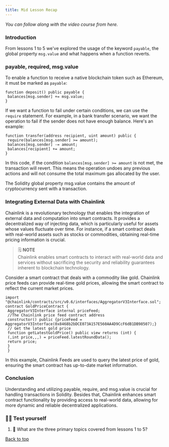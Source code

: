 ```yaml
---
title: Mid Lesson Recap
---
```


_You can follow along with the video course from here._

<a name="top"></a>

### Introduction

From lessons 1 to 5 we've explored the usage of the keyword `payable`, the global property `msg.value` and what happens when a function reverts.

### payable, required, msg.value

To enable a function to receive a native blockchain token such as Ethereum, it must be marked as `payable`:

```solidity
function deposit() public payable {
 balances[msg.sender] += msg.value;
}
```

If we want a function to fail under certain conditions, we can use the `require` statement. For example, in a bank transfer scenario, we want the operation to fail if the sender does not have enough balance. Here's an example:

```solidity
function transfer(address recipient, uint amount) public {
 require(balances[msg.sender] >= amount);
 balances[msg.sender] -= amount;
 balances[recipient] += amount;
}
```

In this code, if the condition `balances[msg.sender] >= amount` is not met, the transaction will revert. This means the operation undoes any previous actions and will not consume the total maximum gas allocated by the user.

The Solidity global property msg.value contains the amount of cryptocurrency sent with a transaction.

### Integrating External Data with Chainlink

Chainlink is a revolutionary technology that enables the integration of external data and computation into smart contracts. It provides a decentralized way of injecting data, which is particularly useful for assets whose values fluctuate over time. For instance, if a smart contract deals with real-world assets such as stocks or commodities, obtaining real-time pricing information is crucial.

> 🗒️ **NOTE** <br>
> Chainlink enables smart contracts to interact with real-world data and services without sacrificing the security and reliability guarantees inherent to blockchain technology.

Consider a smart contract that deals with a commodity like gold. Chainlink price feeds can provide real-time gold prices, allowing the smart contract to reflect the current market prices.

```solidity
import "@chainlink/contracts/src/v0.6/interfaces/AggregatorV3Interface.sol";
contract GoldPriceContract {
 AggregatorV3Interface internal priceFeed;
 //The Chainlink price feed contract address
 constructor() public {priceFeed = AggregatorV3Interface(0x8468b2bDCE073A157E560AA4D9CcF6dB1DB98507);}
 // Get the latest gold price
 function getLatestGoldPrice() public view returns (int) {
 (,int price,,,) = priceFeed.latestRoundData();
 return price;
 }
 }
```

In this example, Chainlink Feeds are used to query the latest price of gold, ensuring the smart contract has up-to-date market information.

### Conclusion

Understanding and utilizing payable, require, and msg.value is crucial for handling transactions in Solidity. Besides that, Chainlink enhances smart contract functionality by providing access to real-world data, allowing for more dynamic and reliable decentralized applications.

### 🧑‍💻 Test yourself

1. 📕 What are the three primary topics covered from lessons 1 to 5?

[Back to top](#top)
